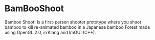 # BamBooShoot
Bamboo Shoot! Is a first-person shooter prototype where you shoot bamboo to kill re-animated bamboo in a Japanese bamboo Forest made using OpenGL 2.0, irrKlang and ImGUI (C++).
